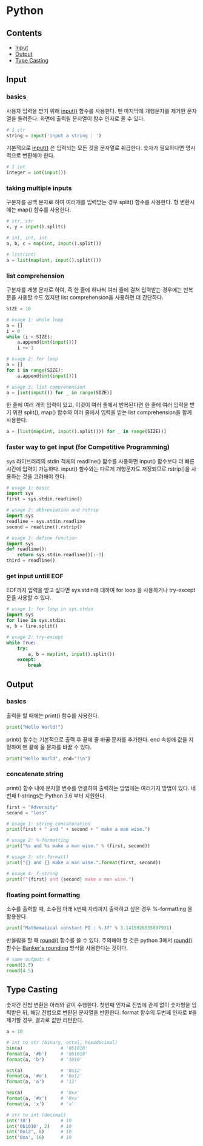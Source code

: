 # Python

## Contents

- [Input](#Input)
- [Output](#Output)
- [Type Casting](#Type-Casting)

## Input

### basics

사용자 입력을 받기 위해 [input()][input] 함수를 사용한다. 맨 마지막에 개행문자를 제거한 문자열을 돌려준다. 화면에 출력될 문자열이 함수 인자로 올 수 있다.

```python
# 1 str
string = input('input a string : ')
```

기본적으로 [input()][input] 은 입력되는 모든 것을 문자열로 취급한다. 숫자가 필요하다면 명시적으로 변환해야 한다.

```python
# 1 int
integer = int(input())
```

### taking multiple inputs

구분자를 공백 문자로 하여 여러개를 입력받는 경우 split() 함수를 사용한다. 형 변환시에는 map() 함수를 사용한다.

```python
# str, str
x, y = input().split()

# int, int, int
a, b, c = map(int, input().split())

# list(int)
a = list(map(int, input().split()))
```

### list comprehension

구분자를 개행 문자로 하여, 즉 한 줄에 하나씩 여러 줄에 걸쳐 입력받는 경우에는 반복문을 사용할 수도 있지만 list comprehension을 사용하면 더 간단하다.

```python
SIZE = 10

# usage 1: while loop
a = []
i = 0
while (i < SIZE):
    a.append(int(input()))
    i += 1

# usage 2: for loop
a = []
for i in range(SIZE):
    a.append(int(input()))

# usage 3: list comprehension
a = [int(input()) for _ in range(SIZE)]
```

한 줄에 여러 개의 입력이 있고, 이것이 여러 줄에서 반복된다면 한 줄에 여러 입력을 받기 위한 split(), map() 함수와 여러 줄에서 입력을 받는 list comprehension을 함께 사용한다.

```python
a = [list(map(int, input().split())) for _ in range(SIZE))]
```

### faster way to get input (for Competitive Programming)

sys 라이브러리의 stdin 객체의 readline() 함수를 사용하면 input() 함수보다 더 빠른 시간에 입력이 가능하다. input() 함수와는 다르게 개행문자도 저장되므로 rstrip()을 사용하는 것을 고려해야 한다.

```python
# usage 1: basic
import sys
first = sys.stdin.readline()

# usage 2: abbreviation and rstrip
import sys
readline = sys.stdin.readline
second = readline().rstrip()

# usage 3: define function
import sys
def readline():
	return sys.stdin.readline()[:-1]
third = readline()
```

### get input untill EOF

EOF까지 입력을 받고 싶다면 sys.stdin에 대하여 for loop 을 사용하거나 try-except 문을 사용할 수 있다.

```python
# usage 1: for loop in sys.stdin
import sys
for line in sys.stdin:
a, b = line.split()

# usage 2: try-except
while True:
    try:
        a, b = map(int, input().split())
    except:
        break
```

## Output

### basics

출력을 할 때에는 print() 함수를 사용한다.

```python
print("Hello World!")
```

print() 함수는 기본적으로 출력 후 끝에 줄 바꿈 문자를 추가한다. end 속성에 값을 지정하여 맨 끝에 올 문자를 바꿀 수 있다.

```python
print("Hello World", end="!\n")
```

### concatenate string

print() 함수 내에 문자열 변수를 연결하여 출력하는 방법에는 여러가지 방법이 있다. 네번째 f-strings는 Python 3.6 부터 지원한다.

```python
first = "Adversity"
second = "loss"

# usage 1: string concatenation
print(first + " and " + second + " make a man wise.")

# usage 2: %-formatting
print("%s and %s make a man wise." % (first, second))

# usage 3: str.format()
print("{} and {} make a man wise.".format(first, second))

# usage 4: f-string
print(f"{first} and {second} make a man wise.")
```

### floating point formatting

소수를 출력할 때, 소수점 아래 k번째 자리까지 출력하고 싶은 경우 %-formatting 을 활용한다.

```python
print("Mathematical constant PI : %.3f" % 3.1415926535897931)
```

반올림을 할 때 [round()][round] 함수를 쓸 수 있다. 주의해야 할 것은 python 3에서 [round()][round] 함수는 [Banker's rounding][bankers-rounding] 방식을 사용한다는 것이다.

```python
# same output: 4
round(3.5)
round(4.5)
```

## Type Casting

숫자간 진법 변환은 아래와 같이 수행한다. 첫번째 인자로 진법에 관계 없이 숫자형을 입력받은 뒤, 해당 진법으로 변환된 문자열을 반환한다. format 함수의 두번째 인자로 #을 제거할 경우, 결과로 값만 리턴한다.

```python
a = 10

# int to str (binary, octal, hexadecimal)
bin(a)              # '0b1010'
format(a, '#b')     # '0b1010'
format(a, 'b')      # '1010'

oct(a)              # '0o12'
format(a, '#o')     # '0o12'
format(a, 'o')      # '12'

hex(a)              # '0xa'
format(a, '#x')     # '0xa'
format(a, 'x')      # 'a'

# str to int (decimal)
int('10')           # 10
int('0b1010', 2)    # 10
int('0o12', 8)      # 10
int('0xa', 16)      # 10
```

[input]: https://docs.python.org/3/library/functions.html#input "input() - Python Official Docs"
[round]: https://docs.python.org/3/library/functions.html?highlight=round#round "round() - Python Official Docs"
[bankers-rounding]: https://en.wikipedia.org/wiki/Rounding "Banker's rounding - wikipedia"
